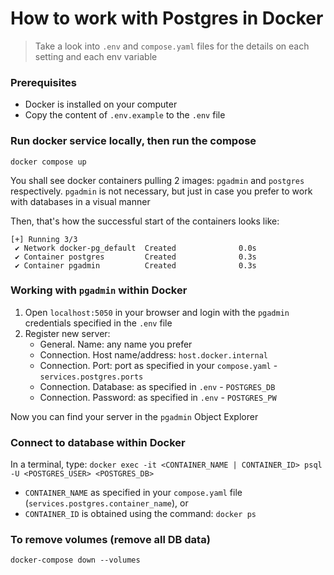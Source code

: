 # How to work with Postgres in Docker

> Take a look into `.env` and `compose.yaml` files for the details on each setting and each env variable

### Prerequisites

- Docker is installed on your computer
- Copy the content of `.env.example` to the `.env` file

### Run docker service locally, then run the compose

`docker compose up`

You shall see docker containers pulling 2 images: `pgadmin` and `postgres` respectively. `pgadmin` is not necessary, but just in case you prefer to work with databases in a visual manner

Then, that's how the successful start of the containers looks like:

```
[+] Running 3/3
 ✔ Network docker-pg_default  Created              0.0s
 ✔ Container postgres         Created              0.3s
 ✔ Container pgadmin          Created              0.3s
```

### Working with `pgadmin` within Docker

1. Open `localhost:5050` in your browser and login with the `pgadmin` credentials specified in the `.env` file
2. Register new server:
   - General. Name: any name you prefer
   - Connection. Host name/address: `host.docker.internal`
   - Connection. Port: port as specified in your `compose.yaml` - `services.postgres.ports`
   - Connection. Database: as specified in `.env` - `POSTGRES_DB`
   - Connection. Password: as specified in `.env` - `POSTGRES_PW`

Now you can find your server in the `pgadmin` Object Explorer

### Connect to database within Docker

In a terminal, type:
`docker exec -it <CONTAINER_NAME | CONTAINER_ID> psql -U <POSTGRES_USER> <POSTGRES_DB>`

- `CONTAINER_NAME` as specified in your `compose.yaml` file (`services.postgres.container_name`), or
- `CONTAINER_ID` is obtained using the command: `docker ps`

### To remove volumes (remove all DB data)

`docker-compose down --volumes`
